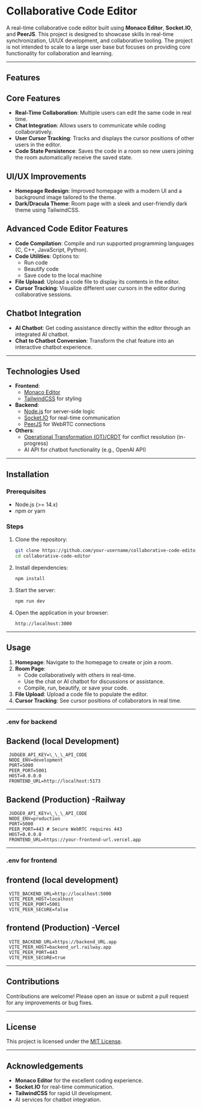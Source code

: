 # Collaborative Code Editor

A real-time collaborative code editor built using **Monaco Editor**, **Socket.IO**, and **PeerJS**. This project is designed to showcase skills in real-time synchronization, UI/UX development, and collaborative tooling. The project is not intended to scale to a large user base but focuses on providing core functionality for collaboration and learning.

---

## Features

## Core Features

- **Real-Time Collaboration**: Multiple users can edit the same code in real time.
- **Chat Integration**: Allows users to communicate while coding collaboratively.
- **User Cursor Tracking**: Tracks and displays the cursor positions of other users in the editor.
- **Code State Persistence**: Saves the code in a room so new users joining the room automatically receive the saved state.

## UI/UX Improvements

- **Homepage Redesign**: Improved homepage with a modern UI and a background image tailored to the theme.
- **Dark/Dracula Theme**: Room page with a sleek and user-friendly dark theme using TailwindCSS.

## Advanced Code Editor Features

- **Code Compilation**: Compile and run supported programming languages (C, C++, JavaScript, Python).
- **Code Utilities**: Options to:
  - Run code
  - Beautify code
  - Save code to the local machine
- **File Upload**: Upload a code file to display its contents in the editor.
- **Cursor Tracking**: Visualize different user cursors in the editor during collaborative sessions.

## Chatbot Integration

- **AI Chatbot**: Get coding assistance directly within the editor through an integrated AI chatbot.
- **Chat to Chatbot Conversion**: Transform the chat feature into an interactive chatbot experience.

---

## Technologies Used

- **Frontend**:
  - [Monaco Editor](https://microsoft.github.io/monaco-editor/)
  - [TailwindCSS](https://tailwindcss.com/) for styling
- **Backend**:
  - [Node.js](https://nodejs.org/) for server-side logic
  - [Socket.IO](https://socket.io/) for real-time communication
  - [PeerJS](https://peerjs.com/) for WebRTC connections
- **Others**:
  - [Operational Transformation (OT)/CRDT](https://en.wikipedia.org/wiki/Operational_transformation) for conflict resolution (in-progress)
  - AI API for chatbot functionality (e.g., OpenAI API)

---

## Installation

### Prerequisites

- Node.js (>= 14.x)
- npm or yarn

### Steps

1. Clone the repository:

   ```bash
   git clone https://github.com/your-username/collaborative-code-editor.git
   cd collaborative-code-editor
   ```

2. Install dependencies:

   ```bash
   npm install
   ```

3. Start the server:

   ```bash
   npm run dev
   ```

4. Open the application in your browser:
   ```
   http://localhost:3000
   ```

---

## Usage

1. **Homepage**: Navigate to the homepage to create or join a room.
2. **Room Page**:
   - Code collaboratively with others in real-time.
   - Use the chat or AI chatbot for discussions or assistance.
   - Compile, run, beautify, or save your code.
3. **File Upload**: Upload a code file to populate the editor.
4. **Cursor Tracking**: See cursor positions of collaborators in real time.

---

### .env for backend

## Backend (local Development)

```
 JUDGE0_API_KEY=\_\_\_API_CODE
 NODE_ENV=development
 PORT=5000
 PEER_PORT=5001
 HOST=0.0.0.0
 FRONTEND_URL=http://localhost:5173
```

## Backend (Production) -Railway

```
 JUDGE0_API_KEY=\_\_\_API_CODE
 NODE_ENV=production
 PORT=5000
 PEER_PORT=443 # Secure WebRTC requires 443
 HOST=0.0.0.0
 FRONTEND_URL=https://your-frontend-url.vercel.app
```

---

### .env for frontend

## frontend (local development)

```
 VITE_BACKEND_URL=http://localhost:5000
 VITE_PEER_HOST=localhost
 VITE_PEER_PORT=5001
 VITE_PEER_SECURE=false
```

## frontend (Production) -Vercel

```
 VITE_BACKEND_URL=https://backend_URL.app
 VITE_PEER_HOST=backend_url.railway.app
 VITE_PEER_PORT=443
 VITE_PEER_SECURE=true
```

---

## Contributions

Contributions are welcome! Please open an issue or submit a pull request for any improvements or bug fixes.

---

## License

This project is licensed under the [MIT License](LICENSE).

---

## Acknowledgements

- **Monaco Editor** for the excellent coding experience.
- **Socket.IO** for real-time communication.
- **TailwindCSS** for rapid UI development.
- AI services for chatbot integration.
